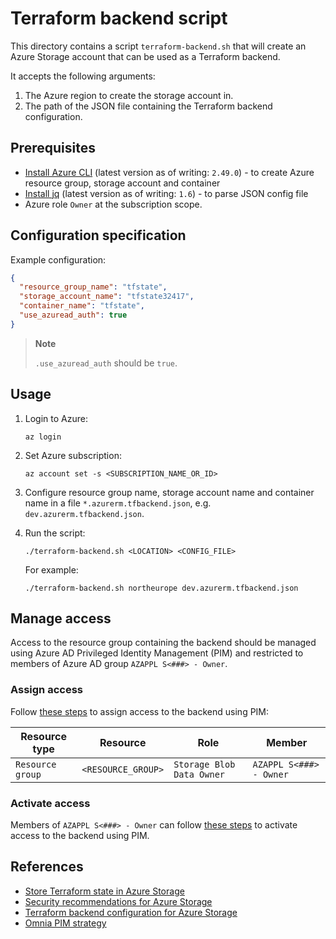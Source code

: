 # Terraform backend script

This directory contains a script `terraform-backend.sh` that will create an Azure Storage account that can be used as a Terraform backend.

It accepts the following arguments:

1. The Azure region to create the storage account in.
1. The path of the JSON file containing the Terraform backend configuration.

## Prerequisites

- [Install Azure CLI](https://learn.microsoft.com/en-us/cli/azure/install-azure-cli) (latest version as of writing: `2.49.0`) - to create Azure resource group, storage account and container
- [Install jq](https://stedolan.github.io/jq/download/) (latest version as of writing: `1.6`) - to parse JSON config file
- Azure role `Owner` at the subscription scope.

## Configuration specification

Example configuration:

```json
{
  "resource_group_name": "tfstate",
  "storage_account_name": "tfstate32417",
  "container_name": "tfstate",
  "use_azuread_auth": true
}
```

> **Note**
>
> `.use_azuread_auth` should be `true`.

## Usage

1. Login to Azure:

    ```console
    az login
    ```

1. Set Azure subscription:

    ```console
    az account set -s <SUBSCRIPTION_NAME_OR_ID>
    ```

1. Configure resource group name, storage account name and container name in a file `*.azurerm.tfbackend.json`,
   e.g. `dev.azurerm.tfbackend.json`.

1. Run the script:

    ```console
    ./terraform-backend.sh <LOCATION> <CONFIG_FILE>
    ```

    For example:

    ```console
    ./terraform-backend.sh northeurope dev.azurerm.tfbackend.json
    ```

## Manage access

Access to the resource group containing the backend should be managed using Azure AD Privileged Identity Management (PIM) and restricted to members of Azure AD group `AZAPPL S<###> - Owner`.

### Assign access

Follow [these steps](https://learn.microsoft.com/en-us/azure/active-directory/privileged-identity-management/pim-resource-roles-assign-roles#assign-a-role) to assign access to the backend using PIM:

| Resource type    | Resource           | Role                      | Member                  |
| ---------------- | ------------------ | ------------------------- | ----------------------- |
| `Resource group` | `<RESOURCE_GROUP>` | `Storage Blob Data Owner` | `AZAPPL S<###> - Owner` |

### Activate access

Members of `AZAPPL S<###> - Owner` can follow [these steps](https://learn.microsoft.com/en-us/azure/active-directory/privileged-identity-management/pim-resource-roles-activate-your-roles#activate-a-role) to activate access to the backend using PIM.

## References

- [Store Terraform state in Azure Storage](https://learn.microsoft.com/en-us/azure/developer/terraform/store-state-in-azure-storage?tabs=azure-cli)
- [Security recommendations for Azure Storage](https://learn.microsoft.com/en-us/azure/storage/blobs/security-recommendations)
- [Terraform backend configuration for Azure Storage](https://www.terraform.io/language/settings/backends/azurerm)
- [Omnia PIM strategy](https://docs.omnia.equinor.com/governance/architecture/Omnia-PIM-Strategy/)
